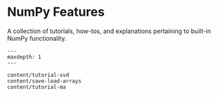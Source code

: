# NumPy Features

A collection of tutorials, how-tos, and explanations pertaining to built-in
NumPy functionality.

```{toctree}
---
maxdepth: 1
---

content/tutorial-svd
content/save-load-arrays
content/tutorial-ma
```
